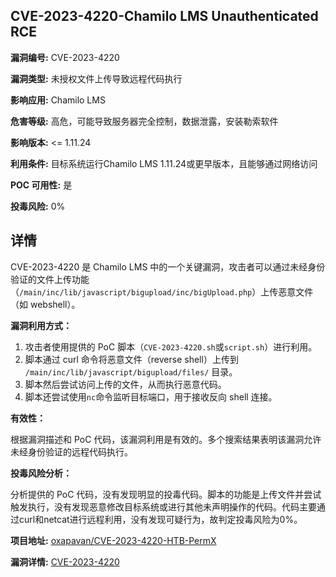 ## CVE-2023-4220-Chamilo LMS Unauthenticated RCE

**漏洞编号:** CVE-2023-4220

**漏洞类型:** 未授权文件上传导致远程代码执行

**影响应用:** Chamilo LMS

**危害等级:** 高危，可能导致服务器完全控制，数据泄露，安装勒索软件

**影响版本:** <= 1.11.24

**利用条件:** 目标系统运行Chamilo LMS 1.11.24或更早版本，且能够通过网络访问

**POC 可用性:** 是

**投毒风险:** 0%

## 详情

CVE-2023-4220 是 Chamilo LMS 中的一个关键漏洞，攻击者可以通过未经身份验证的文件上传功能（`/main/inc/lib/javascript/bigupload/inc/bigUpload.php`）上传恶意文件（如 webshell）。

**漏洞利用方式：**

1.  攻击者使用提供的 PoC 脚本（`CVE-2023-4220.sh`或`script.sh`）进行利用。
2.  脚本通过 curl 命令将恶意文件（reverse shell）上传到 `/main/inc/lib/javascript/bigupload/files/` 目录。
3.  脚本然后尝试访问上传的文件，从而执行恶意代码。
4.  脚本还尝试使用`nc`命令监听目标端口，用于接收反向 shell 连接。

**有效性：**

根据漏洞描述和 PoC 代码，该漏洞利用是有效的。多个搜索结果表明该漏洞允许未经身份验证的远程代码执行。

**投毒风险分析：**

分析提供的 PoC 代码，没有发现明显的投毒代码。脚本的功能是上传文件并尝试触发执行，没有发现恶意修改目标系统或进行其他未声明操作的代码。代码主要通过curl和netcat进行远程利用，没有发现可疑行为，故判定投毒风险为0%。

**项目地址:** [oxapavan/CVE-2023-4220-HTB-PermX](https://github.com/oxapavan/CVE-2023-4220-HTB-PermX)

**漏洞详情:** [CVE-2023-4220](https://nvd.nist.gov/vuln/detail/CVE-2023-4220)